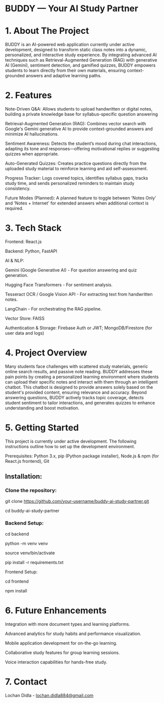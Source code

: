 # BUDDY — Your AI Study Partner

# 1. About The Project

BUDDY is an AI-powered web application currently under active development, designed to transform static class notes into a dynamic, personalized, and interactive study experience. By integrating advanced AI techniques such as Retrieval-Augmented Generation (RAG) with generative AI (Gemini), sentiment detection, and gamified quizzes, BUDDY empowers students to learn directly from their own materials, ensuring context-grounded answers and adaptive learning paths.

# 2. Features
 
Note-Driven Q&A: Allows students to upload handwritten or digital notes, building a private knowledge base for syllabus-specific question answering

Retrieval-Augmented Generation (RAG): Combines vector search with Google's Gemini generative AI to provide context-grounded answers and minimize AI hallucinations.

Sentiment Awareness: Detects the student’s mood during chat interactions, adapting its tone and responses—offering motivational replies or suggesting quizzes when appropriate.

Auto-Generated Quizzes: Creates practice questions directly from the uploaded study material to reinforce learning and aid self-assessment.

Progress Tracker: Logs covered topics, identifies syllabus gaps, tracks study time, and sends personalized reminders to maintain study consistency.

Future Modes (Planned): A planned feature to toggle between 'Notes Only' and 'Notes + Internet' for extended answers when additional context is required.

# 3. Tech Stack

Frontend: React.js

Backend: Python, FastAPI

AI & NLP:

Gemini (Google Generative AI) - For question answering and quiz generation.

Hugging Face Transformers - For sentiment analysis.

Tesseract OCR / Google Vision API - For extracting text from handwritten notes.

LangChain - For orchestrating the RAG pipeline.

Vector Store: FAISS

Authentication & Storage: Firebase Auth or JWT; MongoDB/Firestore (for user data and logs)

# 4. Project Overview

Many students face challenges with scattered study materials, generic online search results, and passive note reading. BUDDY addresses these pain points by creating a personalized learning environment where students can upload their specific notes and interact with them through an intelligent chatbot. This chatbot is designed to provide answers solely based on the student's provided content, ensuring relevance and accuracy. Beyond answering questions, BUDDY actively tracks topic coverage, detects student sentiment to tailor interactions, and generates quizzes to enhance understanding and boost motivation.

# 5. Getting Started

This project is currently under active development. The following instructions outline how to set up the development environment.

Prerequisites: Python 3.x, pip (Python package installer), Node.js & npm (for React.js frontend), Git

## Installation:

### Clone the repository:

git clone https://github.com/your-username/buddy-ai-study-partner.git

cd buddy-ai-study-partner

### Backend Setup:

cd backend

python -m venv venv

source venv/bin/activate

pip install -r requirements.txt

Frontend Setup:

cd frontend

npm install

# 6. Future Enhancements

Integration with more document types and learning platforms.

Advanced analytics for study habits and performance visualization.

Mobile application development for on-the-go learning.

Collaborative study features for group learning sessions.

Voice interaction capabilities for hands-free study.

# 7. Contact

Lochan Didla - lochan.didla884@gmail.com
